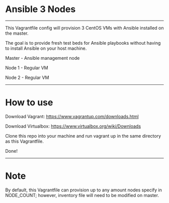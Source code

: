 # Ansible 3 Nodes
----

This Vagrantfile config will provision 3 CentOS VMs with Ansible installed on the master. 

The goal is to provide fresh test beds for Ansible playbooks without having to install Ansible on your host machine.

Master - Ansible management node

Node 1 - Regular VM

Node 2 - Regular VM

----

# How to use

Download Vagrant: https://www.vagrantup.com/downloads.html

Download Virtualbox: https://www.virtualbox.org/wiki/Downloads

Clone this repo into your machine and run vagrant up in the same directory as this Vagrantfile.

Done!

----

# Note

By default, this Vagrantfile can provision up to any amount nodes specify in NODE_COUNT; however, inventory file will need to be modified on master.
